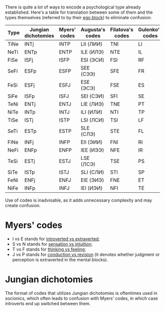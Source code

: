 There is quite a lot of ways to encode a psychological type already established.
Here's a table for translation between some of them and the types themselves (referred to by their [ego block](https://your-trickster.github.io/structure#the-blocks)) to eliminate confusion:

| Type | Jungian dichotomies | Myers' codes | Augusta's codes | Filatova's codes | Gulenko's codes | CPT codes |
|------|---------------------|--------------|-----------------|------------------|-----------------|-----------|
| TiNe | INTj                | INTP         | LII (ЛИИ)       | TNI              | LI              | iTS       |
| NeTi | ENTp                | ENTP         | ILE (ИЛЭ)       | NTE              | IL              | eNF       |
| FiSe | ISFj                | ISFP         | ESI (ЭСИ)       | FSI              | RF              | iFN       |
| SeFi | ESFp                | ESFP         | SEE (СЭЭ)       | SFE              | FR              | eST       |
| FeSi | ESFj                | ESFJ         | ESE (ЭСЭ)       | FSE              | ES              | eFN       |
| SiFe | ISFp                | ISFJ         | SEI (СЭИ)       | SFI              | SE              | iST       |
| TeNi | ENTj                | ENTJ         | LIE (ЛИЭ)       | TNE              | PT              | eTS       |
| NiTe | INTp                | INTJ         | ILI (ИЛИ)       | NTI              | TP              | iNF       |
| TiSe | ISTj                | ISTP         | LSI (ЛСИ)       | TSI              | LF              | iTN       |
| SeTi | ESTp                | ESTP         | SLE (СЛЭ)       | STE              | FL              | eSF       |
| FiNe | INFj                | INFP         | EII (ЭИИ)       | FNI              | RI              | iFS       |
| NeFi | ENFp                | ENFP         | IEE (ИЭЭ)       | NFE              | IR              | eNT       |
| TeSi | ESTj                | ESTJ         | LSE (ЛСЭ)       | TSE              | PS              | eTN       |
| SiTe | ISTp                | ISTJ         | SLI (СЛИ)       | STI              | SP              | iSF       |
| FeNi | ENFj                | ENFJ         | EIE (ЭИЭ)       | FNE              | ET              | eFS       |
| NiFe | INFp                | INFJ         | IEI (ИЭИ)       | NFI              | TE              | iNT       |

Use of codes is inadvisable, as it adds unnecessary complexity and may create confusion.

# Myers' codes

- I vs E stands for [introverted vs extraverted](https://your-trickster.github.io/dichotomies#introversion-vs-extraversion);
- S vs N stands for [sensation vs intuition](https://your-trickster.github.io/dichotomies#intuition-vs-sensation);
- T vs F stands for [thinking vs feeling](https://your-trickster.github.io/dichotomies#thinking-vs-feeling);
- J vs P stands for [conduction vs revision](https://your-trickster.github.io/dichotomies#revision-vs-conduction) (it denotes whether judgment or perception is extraverted in the mental blocks).

# Jungian dichotomies

The format of codes that utilizes Jungian dichotomies is oftentimes used in socionics, which often leads to confusion with Myers' codes, in which case introverts end up switched between them.
